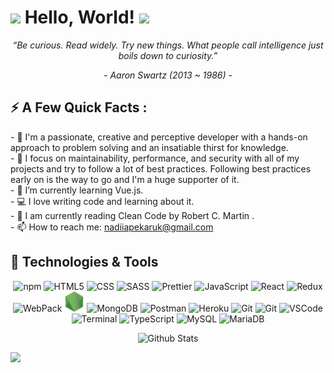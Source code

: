 
#   <img width="30px" src="https://raw.githubusercontent.com/MartinHeinz/MartinHeinz/master/wave.gif" /> Hello, World! <img src="https://github.com/TheDudeThatCode/TheDudeThatCode/blob/master/Assets/Earth.gif" width="24px">

<p align="center"><i>“Be curious. Read widely. Try new things. What people call intelligence just boils down to curiosity.”</i></p>
                         <p align="center"><i>- Aaron Swartz (2013 ~ 1986) -</i></p>
                         
## ⚡️ A Few Quick Facts :
<p align="left">
- 🥇 I'm a passionate, creative and perceptive developer with a hands-on approach to problem solving and an insatiable thirst for knowledge.
  <br>
- 🔭 I focus on maintainability, performance, and security with all of my projects and try to follow a lot of best practices. Following best practices early on is the way to go and I'm a huge supporter of it.
  <br>
- 🌱 I’m currently learning Vue.js.
  <br>
- 💻 I love writing code and learning about it.
  <br>
- 📖 I am currently reading Clean Code by Robert C. Martin .
  <br>
- 📫 How to reach me: <a href="mailto: nadiiapekaruk@gmail.com">nadiiapekaruk@gmail.com</a>
</p>

## 🔧 Technologies & Tools
<p align="center">
<img  alt="npm" width="32px" src="https://github.com/Na-diia/Na-diia/assets/108739131/3676542a-6acb-45a6-9ddb-943e252f6d61" />
<img  alt="HTML5" width="32px" src="https://github.com/Na-diia/Na-diia/assets/108739131/d07c28c3-ce50-460b-bd8e-1e110285c818"/>
<img  alt="CSS" width="32px" src="https://github.com/Na-diia/Na-diia/assets/108739131/7210a802-cb65-4c42-9fd4-069e9dd56329" />
<img  alt="SASS" width="32px" src="https://github.com/Na-diia/Na-diia/assets/108739131/b3a3b8bd-fe97-4b0e-82bb-4773940a91e4" />
<img  alt="Prettier" width="32px" src="https://prettier.io/icon.png" />
<img  alt="JavaScript" width="32px" src="https://github.com/Na-diia/Na-diia/assets/108739131/5a32260d-bd74-4700-af33-da194ba7a120" />
<img  alt="React" width="32px" src="https://github.com/Na-diia/Na-diia/assets/108739131/6f99e14b-5acc-4201-b028-b77b498a6371" />
<img  alt="Redux" width="32px" src="https://github.com/Na-diia/Na-diia/assets/108739131/7bda7c03-dbcd-45e2-a1fa-74e50c7ea1a2" />
<img  alt="WebPack" width="32px" src="https://github.com/Na-diia/Na-diia/assets/108739131/813ae579-729b-44a9-aa8a-883808d43da7" />
<img  alt="Node.js" width="32px" src="https://raw.githubusercontent.com/github/explore/80688e429a7d4ef2fca1e82350fe8e3517d3494d/topics/nodejs/nodejs.png" />
<img  alt="MongoDB" width="32px" src="https://camo.githubusercontent.com/a05b8bffe29f66d322345093e6184b19f0b1eeb91cfd081ffd9bc80ca50b7eb1/68747470733a2f2f7777772e7376677265706f2e636f6d2f646f776e6c6f61642f3333313438382f6d6f6e676f64622e737667" />
<img alt="Postman" width="32px" src="https://github.com/Na-diia/Na-diia/assets/108739131/2b33c758-d96f-4c3c-b835-86d2b1195e11" />
<img alt="Heroku" width="32px" src="https://github.com/Na-diia/Na-diia/assets/108739131/dee1a9b3-08d0-4b50-b138-fa8b2b9f1616" />
<img  alt="Git" width="32px" src="https://github.com/Na-diia/Na-diia/assets/108739131/588ca381-9a06-4076-ac29-9e4e6e631422" />
<img  alt="Git" width="32px" src="https://github.com/Na-diia/Na-diia/assets/108739131/08aa64f8-dc46-44f1-9dcc-9fdb0131b293" />
<img  alt="VSCode" width="32px" src="https://github.com/Na-diia/Na-diia/assets/108739131/40f93f1b-016e-4634-a9e7-f6ec945cdbb1" />
<img  alt="Terminal" width="32px" src="https://github.com/Na-diia/Na-diia/assets/108739131/6d535fa3-6063-4c08-ac1b-0280edd60636" />
<img  alt="TypeScript" width="34px" src="https://github.com/Na-diia/Na-diia/assets/108739131/711c64f4-4b10-4520-a8b4-d6959c4332ee" />
<img alt="MySQL" width="34px" src="https://github.com/Na-diia/Na-diia/assets/108739131/c12fc8c3-3d3d-4f7f-b241-d1135884ce94" />
<img  alt="MariaDB" width="34px" src="https://github.com/Na-diia/Na-diia/assets/108739131/3850b0fd-b86a-46ad-81a0-b8d3aef19d47" />
</p>

<p align="center">
        <img src="https://raw.githubusercontent.com/mayhemantt/mayhemantt/Update/svg/Bottom.svg" alt="Github Stats" />
</p>

<img src="https://github-readme-stats.vercel.app/api?username=Na-diia&hide=stars,prs" />
